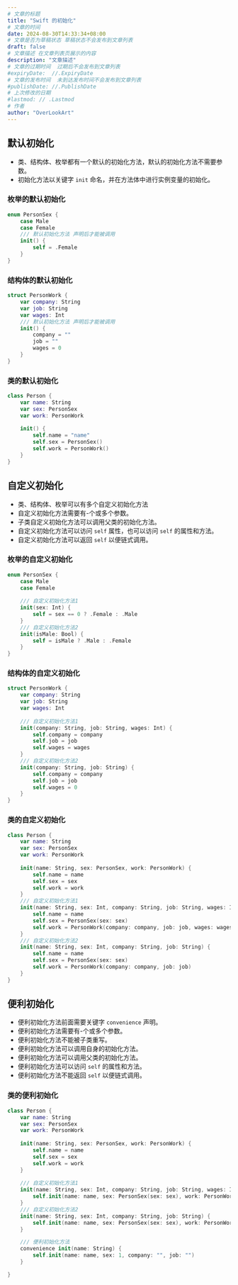 ```yaml
---
# 文章的标题
title: "Swift 的初始化"
# 文章的时间
date: 2024-08-30T14:33:34+08:00
# 文章是否为草稿状态 草稿状态不会发布到文章列表
draft: false
# 文章描述 在文章列表页展示的内容
description: "文章描述"
# 文章的过期时间  过期后不会发布到文章列表
#expiryDate:  //.ExpiryDate
# 文章的发布时间  未到达发布时间不会发布到文章列表
#publishDate: //.PublishDate
# 上次修改的日期
#lastmod: // .Lastmod
# 作者
author: "OverLookArt"
---
```



## 默认初始化

* 类、结构体、枚举都有一个默认的初始化方法，默认的初始化方法不需要参数。
* 初始化方法以关键字 `init` 命名，并在方法体中进行实例变量的初始化。  

### 枚举的默认初始化

```swift
enum PersonSex {
    case Male
    case Female
    /// 默认初始化方法 声明后才能被调用
    init() {
        self = .Female
    }
}
```

### 结构体的默认初始化

```swift
struct PersonWork {
    var company: String
    var job: String
    var wages: Int
    /// 默认初始化方法 声明后才能被调用
    init() {
        company = ""
        job = ""
        wages = 0
    }
}
```

### 类的默认初始化

```swift
class Person {
    var name: String
    var sex: PersonSex
    var work: PersonWork
    
    init() {
        self.name = "name"
        self.sex = PersonSex()
        self.work = PersonWork()
    }
}
```

## 自定义初始化

* 类、结构体、枚举可以有多个自定义初始化方法
* 自定义初始化方法需要有-个或多个参数。
* 子类自定义初始化方法可以调用父类的初始化方法。
* 自定义初始化方法可以访问 `self` 属性，也可以访问 `self` 的属性和方法。
* 自定义初始化方法可以返回 `self` 以便链式调用。

### 枚举的自定义初始化

```swift
enum PersonSex {
    case Male
    case Female
    
    /// 自定义初始化方法1
    init(sex: Int) {
        self = sex == 0 ? .Female : .Male
    }
    /// 自定义初始化方法2
    init(isMale: Bool) {
        self = isMale ? .Male : .Female
    }
}
```

### 结构体的自定义初始化

```swift
struct PersonWork {
    var company: String
    var job: String
    var wages: Int
    
    /// 自定义初始化方法1
    init(company: String, job: String, wages: Int) {
        self.company = company
        self.job = job
        self.wages = wages
    }
    /// 自定义初始化方法2
    init(company: String, job: String) {
        self.company = company
        self.job = job
        self.wages = 0
    }
}
```


### 类的自定义初始化

```swift
class Person {
    var name: String
    var sex: PersonSex
    var work: PersonWork
    
    init(name: String, sex: PersonSex, work: PersonWork) {
        self.name = name
        self.sex = sex
        self.work = work
    }
    /// 自定义初始化方法1
    init(name: String, sex: Int, company: String, job: String, wages: Int) {
        self.name = name
        self.sex = PersonSex(sex: sex)
        self.work = PersonWork(company: company, job: job, wages: wages)
    }
    /// 自定义初始化方法2
    init(name: String, sex: Int, company: String, job: String) {
        self.name = name
        self.sex = PersonSex(sex: sex)
        self.work = PersonWork(company: company, job: job)
    }
}
```

## 便利初始化

* 便利初始化方法前面需要关键字 `convenience` 声明。
* 便利初始化方法需要有-个或多个参数。
* 便利初始化方法不能被子类重写。
* 便利初始化方法可以调用自身的初始化方法。
* 便利初始化方法可以调用父类的初始化方法。
* 便利初始化方法可以访问 `self` 的属性和方法。
* 便利初始化方法不能返回 `self` 以便链式调用。

### 类的便利初始化

```swift
class Person {
    var name: String
    var sex: PersonSex
    var work: PersonWork
    
    init(name: String, sex: PersonSex, work: PersonWork) {
        self.name = name
        self.sex = sex
        self.work = work
    }
    
    /// 自定义初始化方法1
    init(name: String, sex: Int, company: String, job: String, wages: Int) {
        self.init(name: name, sex: PersonSex(sex: sex), work: PersonWork(company: company, job: job, wages: wages))
    }
    /// 自定义初始化方法2
    init(name: String, sex: Int, company: String, job: String) {
        self.init(name: name, sex: PersonSex(sex: sex), work: PersonWork(company: company, job: job))
    }

    /// 便利初始化方法
    convenience init(name: String) {
        self.init(name: name, sex: 1, company: "", job: "")
    }

}
